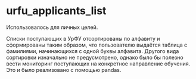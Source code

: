 # urfu_applicants_list

Использовалось для личных целей.

Списки поступающих в УрФУ отсортированы по алфавиту и сформированы таким образом, что пользователю выдаётся таблица с фамилиями, начинающихся с одной буквы алфавита.
Другого вида сортировки изначально не предусмотрено, однако было бы полезно вести мониторинг поступающих на конкретное направление обучения.
Это и было реализовано с помощью pandas.
